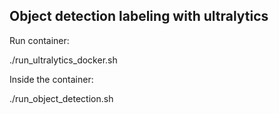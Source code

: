 ## Object detection labeling with ultralytics

Run container:

./run_ultralytics_docker.sh

Inside the container:

./run_object_detection.sh
